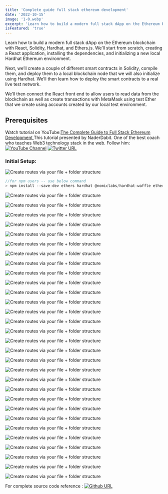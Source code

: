 ```yaml
---
title: 'Complete guide full stack ethereum development'
date: '2022-10-15'
image: '1-0.webp'
excerpt: 'Learn how to build a modern full stack dApp on the Ethereum blockchain with React, Solidity, Hardhat, and Ethers.js.'
isFeatured: 'true'
---
```


Learn how to build a modern full stack dApp on the Ethereum blockchain with React, Solidity, Hardhat, and Ethers.js. We’ll start from scratch, creating a React application, installing the dependencies, and initializing a new local Hardhat Ethereum environment.

Next, we’ll create a couple of different smart contracts in Solidity, compile them, and deploy them to a local blockchain node that we will also initialize using Hardhat. We’ll then learn how to deploy the smart contracts to a real live test network.

We’ll then connect the React front end to allow users to read data from the blockchain as well as create transactions with MetaMask using test Ether that we create using accounts created by our local test environment.

## Prerequisites

Watch tutorial on YouTube:[The Complete Guide to Full Stack Ethereum Development ](https://www.youtube.com/watch?v=a0osIaAOFSE&list=PL6uFURojmxH7X-1yx23Zfk2vdVZYIl5R4&index=5)
This tutorial presented by NaderDabit. One of the best coach who teaches Web3 technology stack in the web. Follow him: [![YouTube Channel](/images/site/youtube.png)](https://www.youtube.com/c/naderdabit) [![Twitter URL](/images/site/twitter.png)](https://twitter.com/dabit3)


### Initial Setup:

![Create routes via your file + folder structure](/images/posts/complete-guide-full-stack-ethereum-app/1-1.webp)

```js
//for npm users -- use below command
> npm install --save-dev ethers hardhat @nomiclabs/hardhat-waffle ethereum-waffle chai @nomiclabs/hardhat-ethers
```

![Create routes via your file + folder structure](/images/posts/complete-guide-full-stack-ethereum-app/1-2.webp)

![Create routes via your file + folder structure](/images/posts/complete-guide-full-stack-ethereum-app/1-3.webp)

![Create routes via your file + folder structure](/images/posts/complete-guide-full-stack-ethereum-app/1-4.webp)

![Create routes via your file + folder structure](/images/posts/complete-guide-full-stack-ethereum-app/1-5.webp)

![Create routes via your file + folder structure](/images/posts/complete-guide-full-stack-ethereum-app/1-6.webp)

![Create routes via your file + folder structure](/images/posts/complete-guide-full-stack-ethereum-app/1-7.webp)

![Create routes via your file + folder structure](/images/posts/complete-guide-full-stack-ethereum-app/1-8.webp)

![Create routes via your file + folder structure](/images/posts/complete-guide-full-stack-ethereum-app/1-9.webp)

![Create routes via your file + folder structure](/images/posts/complete-guide-full-stack-ethereum-app/1-10.webp)

![Create routes via your file + folder structure](/images/posts/complete-guide-full-stack-ethereum-app/1-11.webp)

![Create routes via your file + folder structure](/images/posts/complete-guide-full-stack-ethereum-app/1-12.webp)

![Create routes via your file + folder structure](/images/posts/complete-guide-full-stack-ethereum-app/1-13.webp)

![Create routes via your file + folder structure](/images/posts/complete-guide-full-stack-ethereum-app/1-14.webp)

![Create routes via your file + folder structure](/images/posts/complete-guide-full-stack-ethereum-app/1-15.webp)

![Create routes via your file + folder structure](/images/posts/complete-guide-full-stack-ethereum-app/1-16.webp)

![Create routes via your file + folder structure](/images/posts/complete-guide-full-stack-ethereum-app/1-17.webp)

![Create routes via your file + folder structure](/images/posts/complete-guide-full-stack-ethereum-app/1-18.webp)

![Create routes via your file + folder structure](/images/posts/complete-guide-full-stack-ethereum-app/1-19.webp)

![Create routes via your file + folder structure](/images/posts/complete-guide-full-stack-ethereum-app/1-20.webp)

![Create routes via your file + folder structure](/images/posts/complete-guide-full-stack-ethereum-app/1-21.webp)

![Create routes via your file + folder structure](/images/posts/complete-guide-full-stack-ethereum-app/1-22.webp)

![Create routes via your file + folder structure](/images/posts/complete-guide-full-stack-ethereum-app/1-23.webp)

![Create routes via your file + folder structure](/images/posts/complete-guide-full-stack-ethereum-app/1-24.webp)

![Create routes via your file + folder structure](/images/posts/complete-guide-full-stack-ethereum-app/1-25.webp)

![Create routes via your file + folder structure](/images/posts/complete-guide-full-stack-ethereum-app/1-26.webp)

![Create routes via your file + folder structure](/images/posts/complete-guide-full-stack-ethereum-app/1-27.webp)

![Create routes via your file + folder structure](/images/posts/complete-guide-full-stack-ethereum-app/1-28.webp)

![Create routes via your file + folder structure](/images/posts/complete-guide-full-stack-ethereum-app/1-29.webp)

![Create routes via your file + folder structure](/images/posts/complete-guide-full-stack-ethereum-app/1-30.webp)

![Create routes via your file + folder structure](/images/posts/complete-guide-full-stack-ethereum-app/1-31.webp)

For complete source code reference : [![Github URL](/images/site/github48-2.png)](https://github.com/dgopikumar/react-dapp)
